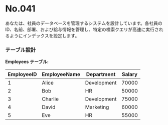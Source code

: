 # No.041

あなたは、社員のデータベースを管理するシステムを設計しています。各社員のID、名前、部署、および給与情報を管理し、特定の検索クエリが高速に実行されるようにインデックスを設定します。

### テーブル設計

**Employees テーブル:**

| EmployeeID | EmployeeName | Department   | Salary |
|------------|--------------|--------------|--------|
| 1          | Alice        | Development  | 70000  |
| 2          | Bob          | HR           | 50000  |
| 3          | Charlie      | Development  | 75000  |
| 4          | David        | Marketing    | 60000  |
| 5          | Eve          | HR           | 55000  |
